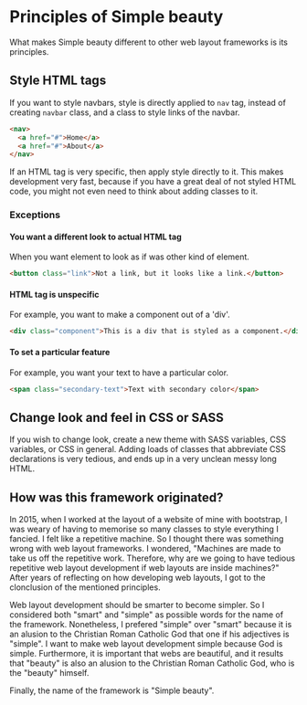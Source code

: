 # Principles of Simple beauty

What makes Simple beauty different to other web layout frameworks is its principles.

## Style HTML tags

If you want to style navbars, style is directly applied to `nav` tag, instead of creating `navbar` class, and a class to style links of the navbar.

```HTML
<nav>
  <a href="#">Home</a>
  <a href="#">About</a>
</nav>
```

If an HTML tag is very specific, then apply style directly to it.
This makes development very fast, because if you have a great deal of not styled HTML code, you might not even need to think about adding classes to it.

### Exceptions

#### You want a different look to actual HTML tag

When you want element to look as if was other kind of element.

```HTML
<button class="link">Not a link, but it looks like a link.</button>
```

#### HTML tag is unspecific

For example, you want to make a component out of a 'div'.

```HTML
<div class="component">This is a div that is styled as a component.</div>
```

#### To set a particular feature

For example, you want your text to have a particular color.

```HTML
<span class="secondary-text">Text with secondary color</span>
```

## Change look and feel in CSS or SASS

If you wish to change look, create a new theme with SASS variables, CSS variables, or CSS in general. Adding loads of classes that abbreviate CSS declarations is very tedious, and ends up in a very unclean messy long HTML.

## How was this framework originated?

In 2015, when I worked at the layout of a website of mine with bootstrap, I was weary of having to memorise so many classes to style everything I fancied. I felt like a repetitive machine. So I thought there was something wrong with web layout frameworks. I wondered, "Machines are made to take us off the repetitive work. Therefore, why are we going to have tedious repetitive web layout development if web layouts are inside machines?" After years of reflecting on how developing web layouts, I got to the clonclusion of the mentioned principles.

Web layout development should be smarter to become simpler. So I considered both "smart" and "simple" as possible words for the name of the framework. Nonetheless, I prefered "simple" over "smart" because it is an alusion to the Christian Roman Catholic God that one if his adjectives is "simple". I want to make web layout development simple because God is simple. Furthermore, it is important that webs are beautiful, and it results that "beauty" is also an alusion to the Christian Roman Catholic God, who is the "beauty" himself.

Finally, the name of the framework is "Simple beauty".
